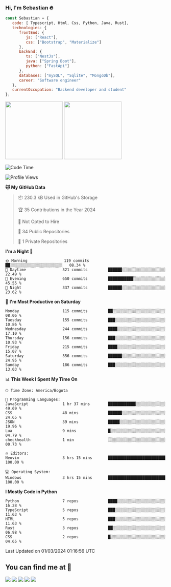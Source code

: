 ### Hi, I'm Sebastian :fire:

```js
const Sebastian = {
   code: [ Typescript, Html, Css, Python, Java, Rust],
   technologies: {
      frontEnd: {
         js: ["React"],
         css: ["Bootstrap", "Materialize"]
      },
      backEnd: {
         ts: ["NestJs"],
         java: ["Spring Boot"],
         python: ["FastApi"]
      },
      databases: ["mySQL", "Sqlite", "MongoDb"],
      career: "Software engineer"
   },
   currentOccupation: "Backend developer and student"
};
```
<div>
<img height=180em src="https://github-readme-stats.vercel.app/api?username=XantX&theme=gruvbox&show_icons=true"/>
<img height=180em src="https://github-readme-stats.vercel.app/api/top-langs/?username=XantX&layout=compact&theme=gruvbox"/>
</div>

<!--START_SECTION:waka-->
![Code Time](http://img.shields.io/badge/Code%20Time-40%20hrs%2041%20mins-blue)

![Profile Views](http://img.shields.io/badge/Profile%20Views-0-blue)

**🐱 My GitHub Data** 

> 📦 230.3 kB Used in GitHub's Storage 
 > 
> 🏆 35 Contributions in the Year 2024
 > 
> 🚫 Not Opted to Hire
 > 
> 📜 34 Public Repositories 
 > 
> 🔑 1 Private Repositories 
 > 
**I'm a Night 🦉** 

```text
🌞 Morning                119 commits         ██░░░░░░░░░░░░░░░░░░░░░░░   08.34 % 
🌆 Daytime                321 commits         ██████░░░░░░░░░░░░░░░░░░░   22.49 % 
🌃 Evening                650 commits         ███████████░░░░░░░░░░░░░░   45.55 % 
🌙 Night                  337 commits         ██████░░░░░░░░░░░░░░░░░░░   23.62 % 
```
📅 **I'm Most Productive on Saturday** 

```text
Monday                   115 commits         ██░░░░░░░░░░░░░░░░░░░░░░░   08.06 % 
Tuesday                  155 commits         ███░░░░░░░░░░░░░░░░░░░░░░   10.86 % 
Wednesday                244 commits         ████░░░░░░░░░░░░░░░░░░░░░   17.10 % 
Thursday                 156 commits         ███░░░░░░░░░░░░░░░░░░░░░░   10.93 % 
Friday                   215 commits         ████░░░░░░░░░░░░░░░░░░░░░   15.07 % 
Saturday                 356 commits         ██████░░░░░░░░░░░░░░░░░░░   24.95 % 
Sunday                   186 commits         ███░░░░░░░░░░░░░░░░░░░░░░   13.03 % 
```


📊 **This Week I Spent My Time On** 

```text
🕑︎ Time Zone: America/Bogota

💬 Programming Languages: 
JavaScript               1 hr 37 mins        ████████████░░░░░░░░░░░░░   49.69 % 
CSS                      48 mins             ██████░░░░░░░░░░░░░░░░░░░   24.65 % 
JSON                     39 mins             █████░░░░░░░░░░░░░░░░░░░░   19.96 % 
Lua                      9 mins              █░░░░░░░░░░░░░░░░░░░░░░░░   04.79 % 
checkhealth              1 min               ░░░░░░░░░░░░░░░░░░░░░░░░░   00.73 % 

🔥 Editors: 
Neovim                   3 hrs 15 mins       █████████████████████████   100.00 % 

💻 Operating System: 
Windows                  3 hrs 15 mins       █████████████████████████   100.00 % 
```

**I Mostly Code in Python** 

```text
Python                   7 repos             ████░░░░░░░░░░░░░░░░░░░░░   16.28 % 
TypeScript               5 repos             ███░░░░░░░░░░░░░░░░░░░░░░   11.63 % 
HTML                     5 repos             ███░░░░░░░░░░░░░░░░░░░░░░   11.63 % 
Rust                     3 repos             ██░░░░░░░░░░░░░░░░░░░░░░░   06.98 % 
CSS                      2 repos             █░░░░░░░░░░░░░░░░░░░░░░░░   04.65 % 
```




 Last Updated on 01/03/2024 01:16:56 UTC
<!--END_SECTION:waka-->

## You can find me at :eyes:

<div> 
  <a href="https://www.instagram.com/zxantx" target="_blank"><img src="https://img.shields.io/badge/-Instagram-%23E4405F?style=for-the-badge&logo=instagram&logoColor=white" target="_blank"></a>
 	<a href="https://www.twitch.tv/xantxx" target="_blank"><img src="https://img.shields.io/badge/Twitch-9146FF?style=for-the-badge&logo=twitch&logoColor=white" target="_blank"></a>
  <a href = "mailto:sebastian.diaz.trabajo@gmail.com"><img src="https://img.shields.io/badge/-Gmail-%23333?style=for-the-badge&logo=gmail&logoColor=white" target="_blank"></a>
  <a href="https://www.linkedin.com/in/sebastian-diaz-torres/" target="_blank"><img src="https://img.shields.io/badge/-LinkedIn-%230077B5?style=for-the-badge&logo=linkedin&logoColor=white" target="_blank"></a> 
    <a href="https://sebastiandiazweb.com/" target="_blank"><img src="https://img.shields.io/badge/-web-%23333?style=for-the-badge&logo=google-chrome&logoColor=yellow" target="_blank"></a> 
  
</div>

